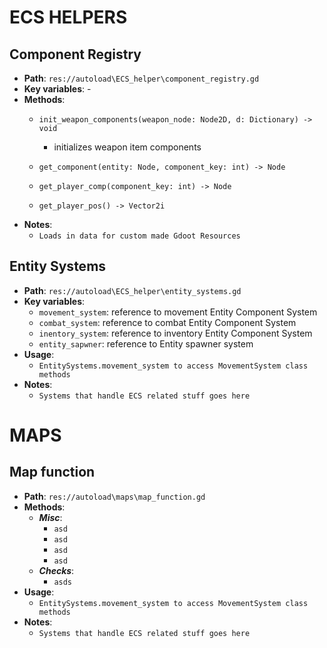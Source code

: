 # ECS HELPERS

## Component Registry
- **Path**: `res://autoload\ECS_helper\component_registry.gd`
- **Key variables**: -
- **Methods**: 
    - `init_weapon_components(weapon_node: Node2D, d: Dictionary) -> void`
        - initializes weapon item components

    - `get_component(entity: Node, component_key: int) -> Node`

    - `get_player_comp(component_key: int) -> Node`

    - `get_player_pos() -> Vector2i`
- **Notes**:
    - `Loads in data for custom made Gdoot Resources`

## Entity Systems
- **Path**: `res://autoload\ECS_helper\entity_systems.gd`
- **Key variables**:
    - `movement_system`: reference to movement Entity Component System
    - `combat_system`: reference to combat Entity Component System
    - `inentory_system`: reference to inventory Entity Component System
    - `entity_sapwner`: reference to Entity spawner system
- **Usage**:
    - `EntitySystems.movement_system to access MovementSystem class methods`
- **Notes**:
    - `Systems that handle ECS related stuff goes here`


# MAPS

## Map function
- **Path**: `res://autoload\maps\map_function.gd`
- **Methods**:
    - ***Misc***:
        - `asd`
        - `asd`
        - `asd`
        - `asd`
    - ***Checks***:
        - `asds`
- **Usage**:
    - `EntitySystems.movement_system to access MovementSystem class methods`
- **Notes**:
    - `Systems that handle ECS related stuff goes here`